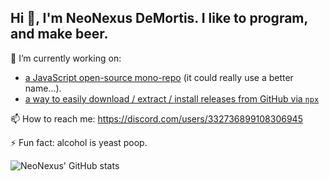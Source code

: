 ## Hi :wave:, I'm NeoNexus DeMortis. I like to program, and make beer.

🔭 I’m currently working on:

* [a JavaScript open-source mono-repo](https://github.com/neonexus/sails-react-bootstrap-webpack) (it could really use a better name...).
* [a way to easily download / extract / install releases from GitHub via `npx`](https://npmjs.com/package/dzfg)

📫 How to reach me: https://discord.com/users/332736899108306945

⚡ Fun fact: alcohol is yeast poop.

![NeoNexus' GitHub stats](https://github-readme-stats.vercel.app/api?username=neonexus&show_icons=true)

<!--
Gasp! You found the hidden message!
Now shoo! Go away!
-->
